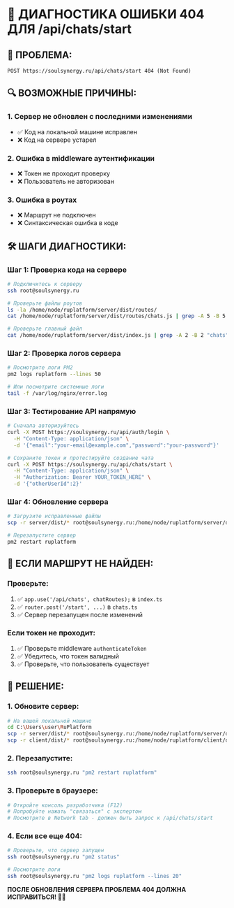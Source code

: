 # 🔧 ДИАГНОСТИКА ОШИБКИ 404 ДЛЯ /api/chats/start

## 🎯 **ПРОБЛЕМА:**
```
POST https://soulsynergy.ru/api/chats/start 404 (Not Found)
```

## 🔍 **ВОЗМОЖНЫЕ ПРИЧИНЫ:**

### **1. Сервер не обновлен с последними изменениями**
- ✅ Код на локальной машине исправлен
- ❌ Код на сервере устарел

### **2. Ошибка в middleware аутентификации**
- ❌ Токен не проходит проверку
- ❌ Пользователь не авторизован

### **3. Ошибка в роутах**
- ❌ Маршрут не подключен
- ❌ Синтаксическая ошибка в коде

## 🛠 **ШАГИ ДИАГНОСТИКИ:**

### **Шаг 1: Проверка кода на сервере**
```bash
# Подключитесь к серверу
ssh root@soulsynergy.ru

# Проверьте файлы роутов
ls -la /home/node/ruplatform/server/dist/routes/
cat /home/node/ruplatform/server/dist/routes/chats.js | grep -A 5 -B 5 "start"

# Проверьте главный файл
cat /home/node/ruplatform/server/dist/index.js | grep -A 2 -B 2 "chats"
```

### **Шаг 2: Проверка логов сервера**
```bash
# Посмотрите логи PM2
pm2 logs ruplatform --lines 50

# Или посмотрите системные логи
tail -f /var/log/nginx/error.log
```

### **Шаг 3: Тестирование API напрямую**
```bash
# Сначала авторизуйтесь
curl -X POST https://soulsynergy.ru/api/auth/login \
  -H "Content-Type: application/json" \
  -d '{"email":"your-email@example.com","password":"your-password"}'

# Сохраните токен и протестируйте создание чата
curl -X POST https://soulsynergy.ru/api/chats/start \
  -H "Content-Type: application/json" \
  -H "Authorization: Bearer YOUR_TOKEN_HERE" \
  -d '{"otherUserId":2}'
```

### **Шаг 4: Обновление сервера**
```bash
# Загрузите исправленные файлы
scp -r server/dist/* root@soulsynergy.ru:/home/node/ruplatform/server/dist/

# Перезапустите сервер
pm2 restart ruplatform
```

## 🎯 **ЕСЛИ МАРШРУТ НЕ НАЙДЕН:**

### **Проверьте:**
1. ✅ `app.use('/api/chats', chatRoutes);` в `index.ts`
2. ✅ `router.post('/start', ...)` в `chats.ts`
3. ✅ Сервер перезапущен после изменений

### **Если токен не проходит:**
1. ✅ Проверьте middleware `authenticateToken`
2. ✅ Убедитесь, что токен валидный
3. ✅ Проверьте, что пользователь существует

## 🚀 **РЕШЕНИЕ:**

### **1. Обновите сервер:**
```bash
# На вашей локальной машине
cd C:\Users\user\RuPlatform
scp -r server/dist/* root@soulsynergy.ru:/home/node/ruplatform/server/dist/
scp -r client/dist/* root@soulsynergy.ru:/home/node/ruplatform/client/dist/
```

### **2. Перезапустите:**
```bash
ssh root@soulsynergy.ru "pm2 restart ruplatform"
```

### **3. Проверьте в браузере:**
```bash
# Откройте консоль разработчика (F12)
# Попробуйте нажать "связаться" с экспертом
# Посмотрите в Network tab - должен быть запрос к /api/chats/start
```

### **4. Если все еще 404:**
```bash
# Проверьте, что сервер запущен
ssh root@soulsynergy.ru "pm2 status"

# Посмотрите логи
ssh root@soulsynergy.ru "pm2 logs ruplatform --lines 20"
```

**ПОСЛЕ ОБНОВЛЕНИЯ СЕРВЕРА ПРОБЛЕМА 404 ДОЛЖНА ИСПРАВИТЬСЯ! 🔧✨**
